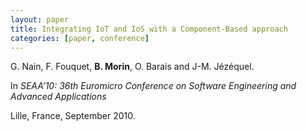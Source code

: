```yaml
---
layout: paper
title: Integrating IoT and IoS with a Component-Based approach
categories: [paper, conference]
---
```

G. Nain, F. Fouquet, **B. Morin**, O. Barais and J-M. Jézéquel. 

In _SEAA’10: 36th Euromicro Conference on Software Engineering and Advanced Applications_

Lille, France, September 2010.